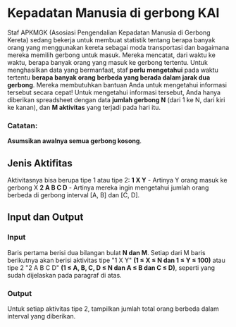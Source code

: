 # Kepadatan Manusia di gerbong KAI
Staf APKMGK (Asosiasi Pengendalian Kepadatan Manusia di Gerbong Kereta) sedang bekerja
untuk membuat statistik tentang berapa banyak orang yang menggunakan kereta sebagai moda
transportasi dan bagaimana mereka memilih gerbong untuk masuk. Mereka mencatat, dari
waktu ke waktu, berapa banyak orang yang masuk ke gerbong tertentu. Untuk menghasilkan
data yang bermanfaat, staf **perlu mengetahui** pada waktu tertentu **berapa banyak orang
berbeda yang berada dalam jarak dua gerbong**.
Mereka membutuhkan bantuan Anda untuk mengetahui informasi tersebut secara cepat!
Untuk mengetahui informasi tersebut, Anda hanya diberikan spreadsheet dengan data **jumlah
gerbong N** (dari 1 ke N, dari kiri ke kanan), dan **M aktivitas** yang terjadi pada hari itu. 
### Catatan:
**Asumsikan awalnya semua gerbong kosong**.
## Jenis Aktifitas
Aktivitasnya bisa berupa tipe 1 atau tipe 2:
**1 X Y** - Artinya Y orang masuk ke gerbong X
**2 A B C D** - Artinya mereka ingin mengetahui jumlah orang berbeda di gerbong interval [A, B]
dan [C, D].
## Input dan Output
### Input
Baris pertama berisi dua bilangan bulat **N dan M**. Setiap dari M baris berikutnya akan berisi
aktivitas tipe "1 X Y" **(1 ≤ X ≤ N dan 1 ≤ Y ≤ 100)** atau tipe 2 "2 A B C D" **(1 ≤ A, B, C, D ≤ N
dan A ≤ B dan C ≤ D)**, seperti yang sudah dijelaskan pada paragraf di atas.
### Output
Untuk setiap aktivitas tipe 2, tampilkan jumlah total orang berbeda dalam interval yang
diberikan.
